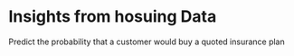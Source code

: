 # Insights from hosuing Data
Predict the probability that a customer would buy a quoted insurance plan
